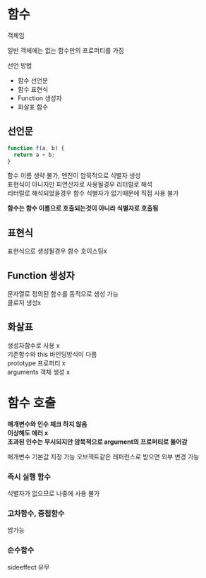# 함수

객체임

일반 객체에는 없는 함수만의 프로퍼티를 가짐


선언 방법
- 함수 선언문
- 함수 표현식
- Function 생성자
- 화살표 함수

선언문
---
```javascript
function f(a, b) {
  return a + b;
}
```
함수 이름 생략 불가, 엔진이 암묵적으로 식별자 생성   
표현식이 아니지만 피연산자로 사용될경우 리터럴로 해석   
리터럴로 해석되었을경우 함수 식별자가 없기때문에 직접 사용 불가

**함수는 함수 이름으로 호출되는것이 아니라 식별자로 호출됨**

표현식
---
표현식으로 생성될경우 함수 호이스팅x   

Function 생성자
---
문자열로 정의된 함수를 동적으로 생성 가능   
클로저 생성x

화살표
---
생성자함수로 사용 x   
기존함수와 this 바인딩방식이 다름   
prototype 프로퍼티 x   
arguments 객체 생성 x

# 함수 호출

**매개변수와 인수 체크 하지 않음**   
**이상해도 에러 x**   
**초과된 인수는 무시되지만 암묵적으로 argument의 프로퍼티로 들어감**

매개변수 기본값 지정 가능
오브젝트같은 레퍼런스로 받으면 외부 변경 가능


### 즉시 실행 함수
식별자가 없으므로 나중에 사용 불가

### 고차함수, 중첩함수
쌉가능

### 순수함수
sideeffect 유무
